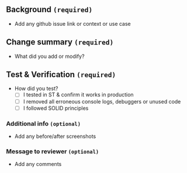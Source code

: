 ## Background `(required)` 
- Add any github issue link or context or use case

## Change summary `(required)` 
- What did you add or modify?

## Test & Verification `(required)` 
- How did you test?
  - [ ] I tested in ST & confirm it works in production
  - [ ] I removed all erroneous console logs, debuggers or unused code
  - [ ] I followed SOLID principles

### Additional info `(optional)`
- Add any before/after screenshots

### Message to reviewer `(optional)`
- Add any comments
